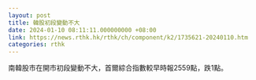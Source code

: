 ```yaml
---
layout: post
title: 韓股初段變動不大
date: 2024-01-10 08:11:11.000000000 +08:00
link: https://news.rthk.hk/rthk/ch/component/k2/1735621-20240110.htm
categories: rthk
---
```


南韓股市在開市初段變動不大，首爾綜合指數較早時報2559點，跌1點。
